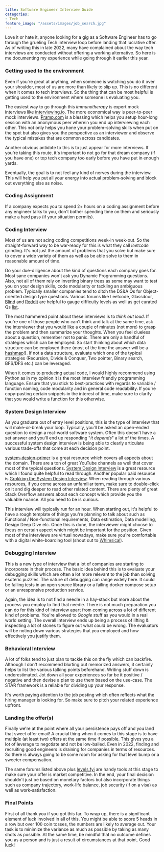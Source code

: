 ```yaml
---
title: Software Engineer Interview Guide
categories:
- Tech
feature_image: "/assets/images/job_search.jpg"
---
```


Love it or hate it, anyone looking for a gig as a Software Engineer has to go through the grueling Tech interview loop before landing that lucrative offer. As of writing this in late 2022, many have complained about the way tech interviews are conducted without offering a working alternative. So here is me documenting my experience while going through it earlier this year.

### Getting used to the environment

Even if you're great at anything, when someone is watching you do it over your shoulder, most of us are more than likely to slip up. This is no different when it comes to tech interviews. So the thing that can be most helpful is getting used to the environment where someone is evaluating you.

The easiest way to go through this _immunotherapy_ is expert mock interviews like [interviewing.io](https://interviewing.io/). The more economical way is peer-to-peer mock interviews. [Pramp.com](https://www.pramp.com) is a blessing which helps you setup hour-long session with an anonymous peer wherein you end up interviewing each other. This not only helps you hone your problem-solving skills when put on the spot but also gives you the perspective as an interviewer and observe the typical mistakes that are common across candidates.

Another obvious antidote to this is to just appear for more interviews. If you're taking this route, it's important to not go for that dream company (if you have one) or top tech company too early before you have put in enough yards.

Eventually, the goal is to not feel any kind of nerves during the interview. This will help you put all your energy into actual problem-solving and block out everything else as noise.

### Coding Assignment

If a company expects you to spend 2+ hours on a coding assignment before any engineer talks to you, don't bother spending time on them and seriously make a hard pass (if your situation permits).

### Coding Interview

Most of us are not acing coding competitions week-in week-out. So the straight-forward way to be war-ready for this is what they call _leetcode_ grinding. It's not just the amount of problems that you solve but make sure to cover a wide variety of them as well as be able solve to them in reasonable amount of time. 

Do your due-diligence about the kind of questions each company goes for. Most sane companies won't ask you Dynamic Programming questions. Also, not all of them rely on inverting binary trees as some may want to test you on your design skills, code modularity or tackling an ambiguous problem. Typically smaller companies tend to ditch the DS&A Qs for Object-oriented design type questions. Various forums like Leetcode, Glassdoor, [Blind](https://www.teamblind.com/) and [Reddit](https://www.reddit.com/r/cscareerquestions/) are helpful to gauge difficulty levels as well as get curated Qs [list](https://leetcode.com/discuss/general-discussion/460599/blind-75-leetcode-questions).

The most hammered point about these interviews is to _think out loud_. If you're one of those people who can't think and talk at the same time, ask the interviewer that you would like a couple of minutes (not more) to grasp the problem and then summarize your thoughts. When you feel clueless about a question, remember not to panic. There are only a handful of strategies which can be employed. So start thinking about which data structure can be employed there (most of the time the answer will be a [hashmap](https://www.youtube.com/watch?v=5bId3N7QZec)!). If not a data structure, evaluate which one of the typical strategies (Recursion, Divide & Conquer, Two pointer, Binary search, BFS/DFS etc.) can be leveraged.

When it comes to producing actual code, I would highly recommend using Python as in my opinion it is the most interview friendly programming language. Ensure that you stick to best-practices with regards to variable / function naming, code modularity and in general code readability. If you're copy-pasting certain snippets in the interest of time, make sure to clarify that you would write a function for this otherwise.

### System Design Interview

As you graduate out of entry level positions, this is the type of interview that will make-or-break your loop. Typically, you'll be asked an open-ended question to design a real-world software system. Often this doesn't have a set answer and you'll end up responding "_it depends_" a lot of the times. A successful system design interview is being able to clearly articulate various trade-offs that come at each decision point. 

[system-design-primer](https://github.com/donnemartin/system-design-primer) is a great resource which covers all aspects about the domain. There are a ton of great YouTube channels as well that cover most of the typical questions. [System Design Interview](https://www.amazon.com/System-Design-Interview-insiders-Second/dp/B08CMF2CQF) is a great resource which I found quite helpful to read through. Another popular paid resource is [Grokking the System Design Interview](https://www.educative.io/courses/grokking-the-system-design-interview). When reading through various resources, if you come across an unfamiliar term, make sure to double-click on it and dig deeper to read other related content. There are plenty of great Stack Overflow answers about each concept which provide you the valuable nuance. All you need to be is curious.

This interview will typically run for an hour. When starting out, it's helpful to have a rough template of things you're planning to talk about such as Functional / Non-functional requirements, Data estimation, Data modelling, Design Deep Dive etc. Once this is done, the interviewer might choose to focus on certain aspect which might be important for the position. Given most of the interviews are virtual nowadays, make sure you're comfortable with a digital white-boarding tool (shout out to [Whimsical](https://whimsical.com/)).

### Debugging Interview

This is a new type of interview that a lot of companies are starting to incorporate in their process. The basic idea behind this is to evaluate your debugging skills which are often a lot more relevant to the job than solving esoteric puzzles. The nature of debugging can range widely here. It could be failing tests in an open source library or a failing docker compose setup or an unresponsive production service. 

Again, the idea is to not find a needle in a hay-stack but more about the process you employ to find that needle. There is not much preparation you can do for this kind of interview apart from coming across a lot of different kind of problems. You're allowed to _Google_ stuff as you would in a real world setting. The overall interview ends up being a process of lifting & inspecting a lot of stones to figure out what could be wrong. The evaluators will be noting down various strategies that you employed and how effectively you justify them.

### Behavioral Interview

A lot of folks tend to just plan to tackle this on the fly which can backfire. Although I don't recommend blurting out memorized answers, it certainly helps to list the various talking points beforehand. Writing stuff down is underestimated. Jot down all your experiences so far be it positive / negative and then devise a plan to use them based on the use-case. The STAR framework is a reliable for dividing up your response.

It's worth paying attention to the job posting which often reflects what the hiring manager is looking for. So make sure to pitch your related experience upfront. 

### Landing the offer(s)

Finally we're at the point where all your persistence pays off and you land that sweet offer email! A crucial thing when it comes to this stage is to have multiple (at least two) offers at the same time if possible. This gives you a lot of leverage to negotiate and not be low-balled. Even in 2022, finding and recruiting good engineers is draining for companies in terms of resources. So there is always going to be some room for asking for that level bump or a sweeter compensation. 

The same forums listed above plus [levels.fyi](https://www.levels.fyi/) are handy tools at this stage to make sure your offer is market competitive. In the end, your final decision shouldn't just be based on monetary factors but also incorporate things such as company trajectory, work-life balance, job security (if on a visa) as well as work-satisfaction.

### Final Points

First of all thank you if you got this far. To wrap up, there is a significant element of luck involved in all of this. You might be able to score 5 heads in a row but over 100 coin tosses, the numbers are likely to average out. Your task is to minimize the variance as much as possible by taking as many shots as possible. At the same time, be mindful that no outcome defines you as a person and is just a result of circumstances at that point. Good luck!
